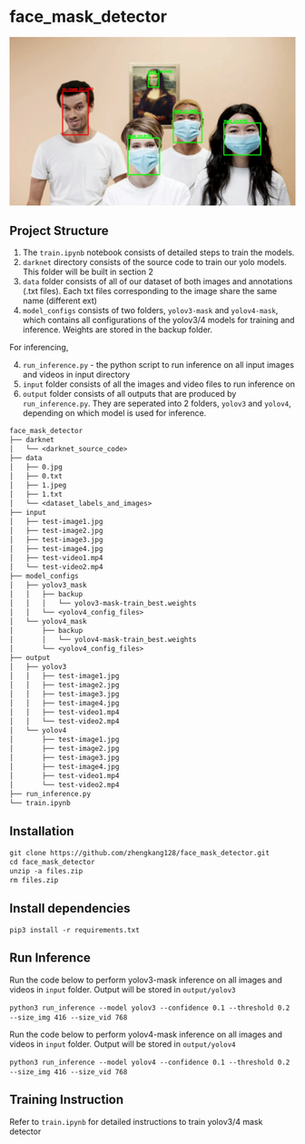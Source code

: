 # face_mask_detector
![alt text](https://github.com/zhengkang128/face_mask_detector/blob/main/etc/Screenshot%20from%202021-10-03%2012-41-35.png)
## Project Structure

1. The ```train.ipynb``` notebook consists of detailed steps to train the models.
2. ```darknet``` directory consists of the source code to train our yolo models. This folder will be built in section 2
3. ```data``` folder consists of all of our dataset of both images and annotations (.txt files). Each txt files corresponding to the image share the same name (different ext)
4. ```model_configs``` consists of two folders, ```yolov3-mask``` and ```yolov4-mask```, which contains all configurations of the yolov3/4 models for training and inference. Weights are stored in the backup folder.

For inferencing,

4. ```run_inference.py``` - the python script to run inference on all input images and videos in input directory
5. ```input``` folder consists of all the images and video files to run inference on
6. ```output``` folder consists of all outputs that are produced by ```run_inference.py```. They are seperated into 2 folders, ```yolov3``` and ```yolov4```, depending on which model is used for inference.


```
face_mask_detector
├── darknet
│   └── <darknet_source_code>
├── data
│   ├── 0.jpg
│   ├── 0.txt
│   ├── 1.jpeg
│   ├── 1.txt
│   └── <dataset_labels_and_images>
├── input
│   ├── test-image1.jpg
│   ├── test-image2.jpg
│   ├── test-image3.jpg
│   ├── test-image4.jpg
│   ├── test-video1.mp4
│   └── test-video2.mp4
├── model_configs
│   ├── yolov3_mask
│   │   ├── backup
│   │   │   └── yolov3-mask-train_best.weights
│   │   └── <yolov4_config_files>
│   └── yolov4_mask
│       ├── backup
│       │   └── yolov4-mask-train_best.weights
│       └── <yolov4_config_files>
├── output
│   ├── yolov3
│   │   ├── test-image1.jpg
│   │   ├── test-image2.jpg
│   │   ├── test-image3.jpg
│   │   ├── test-image4.jpg
│   │   ├── test-video1.mp4
│   │   └── test-video2.mp4
│   └── yolov4
│       ├── test-image1.jpg
│       ├── test-image2.jpg
│       ├── test-image3.jpg
│       ├── test-image4.jpg
│       ├── test-video1.mp4
│       └── test-video2.mp4
├── run_inference.py
└── train.ipynb
```

## Installation
```
git clone https://github.com/zhengkang128/face_mask_detector.git
cd face_mask_detector
unzip -a files.zip
rm files.zip
```

## Install dependencies
```
pip3 install -r requirements.txt
```
## Run Inference

Run the code below to perform yolov3-mask inference on all images and videos in ```input``` folder. Output will be stored in ```output/yolov3```

```python3 run_inference --model yolov3 --confidence 0.1 --threshold 0.2 --size_img 416 --size_vid 768```

Run the code below to perform yolov4-mask inference on all images and videos in ```input``` folder. Output will be stored in ```output/yolov4```

```python3 run_inference --model yolov4 --confidence 0.1 --threshold 0.2 --size_img 416 --size_vid 768```

## Training Instruction
Refer to ```train.ipynb``` for detailed instructions to train yolov3/4 mask detector 
